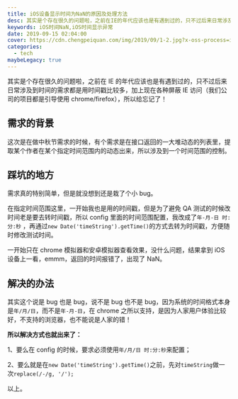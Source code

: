 ```yaml
---
title: iOS设备显示时间为NaN的原因及处理方法
desc: 其实是个存在很久的问题啦，之前在IE的年代应该也是有遇到过的，只不过后来日常涉及到时间的需求都是用时间戳比较多，加上现在各种屏蔽IE访问（我们公司的项目都是引导使用chrome/firefox），所以给忘记了！
keywords: iOS时间NaN,iOS时间显示异常
date: 2019-09-15 02:04:00
cover: https://cdn.chengpeiquan.com/img/2019/09/1-2.jpg?x-oss-process=image/interlace,1
categories:
  - tech
maybeLegacy: true
---
```


其实是个存在很久的问题啦，之前在 IE 的年代应该也是有遇到过的，只不过后来日常涉及到时间的需求都是用时间戳比较多，加上现在各种屏蔽 IE 访问（我们公司的项目都是引导使用 chrome/firefox），所以给忘记了！

## 需求的背景

这次是在做中秋节需求的时候，有个需求是在接口返回的一大堆动态的列表里，提取某个作者在某个指定时间范围内的动态出来，所以涉及到一个时间范围的控制。

## 踩坑的地方

需求真的特别简单，但是就没想到还是栽了个小 bug。

在指定时间范围这里，一开始我也是用的时间戳，但是为了避免 QA 测试的时候改时间老是要去转时间戳，所以 config 里面的时间范围配置，我改成了`年-月-日 时:分:秒` ，再通过`new Date('timeString').getTime()`的方式去转为时间戳，方便随时修改测试时间。

一开始只在 chrome 模拟器和安卓模拟器查看效果，没什么问题，结果拿到 iOS 设备上一看，emmm，返回的时间报错了，出现了 NaN。

## 解决的办法

其实这个说是 bug 也是 bug，说不是 bug 也不是 bug，因为系统的时间格式本身是`年/月/日`，而不是`年-月-日`，在 chrome 之所以支持，是因为人家用户体验比较好，不支持的浏览器，也不能说是人家的错！

**所以解决方式也就出来了：**

1、要么在 config 的时候，要求必须使用`年/月/日 时:分:秒`来配置；

2、要么就是在`new Date('timeString').getTime()`之前，先对`timeString`做一次`replace(/-/g, '/');`

以上。
